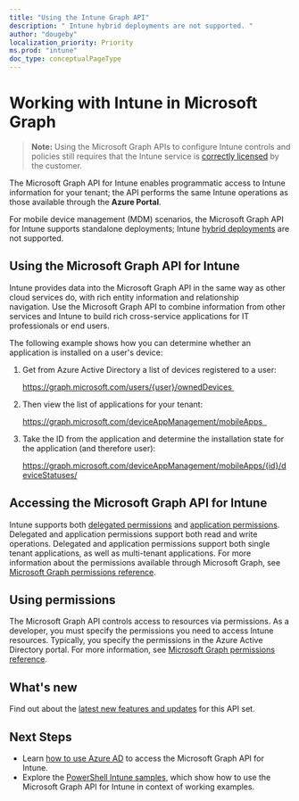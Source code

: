 ```yaml
---
title: "Using the Intune Graph API"
description: " Intune hybrid deployments are not supported. "
author: "dougeby"
localization_priority: Priority
ms.prod: "intune"
doc_type: conceptualPageType
---
```


# Working with Intune in Microsoft Graph  

> **Note:** Using the Microsoft Graph APIs to configure Intune controls and policies still requires that the Intune service is [correctly licensed](https://www.microsoft.com/cloud-platform/microsoft-intune-pricing) by the customer.

The Microsoft Graph API for Intune enables programmatic access to Intune information for your tenant; the API performs the same Intune operations as those available through the **Azure Portal**.  

For mobile device management (MDM) scenarios, the Microsoft Graph API for Intune supports standalone deployments; Intune [hybrid deployments](https://docs.microsoft.com/sccm/mdm/understand/choose-between-standalone-intune-and-hybrid-mobile-device-management) are not supported. 

## Using the Microsoft Graph API for Intune

Intune provides data into the Microsoft Graph API in the same way as other cloud services do, with rich entity information and relationship navigation. Use the Microsoft Graph API to combine information from other services and Intune to build rich cross-service applications for IT professionals or end users.     

The following example shows how you can determine whether an application is installed on a user's device: 

1. Get from Azure Active Directory a list of devices registered to a user: 

    https://graph.microsoft.com/users/{user}/ownedDevices 

2. Then view the list of applications for your tenant: 

    https://graph.microsoft.com/deviceAppManagement/mobileApps  

3. Take the ID from the application and determine the installation state for the application (and therefore user):

    https://graph.microsoft.com/deviceAppManagement/mobileApps/{id}/deviceStatuses/

## Accessing the Microsoft Graph API for Intune

Intune supports both [delegated permissions](https://docs.microsoft.com/graph/auth-v2-user) and [application permissions](https://docs.microsoft.com/graph/auth-v2-service). Delegated and application permissions support both read and write operations. Delegated and application permissions support both single tenant applications, as well as multi-tenant applications. For more information about the permissions available through Microsoft Graph, see [Microsoft Graph permissions reference](https://docs.microsoft.com/graph/permissions-reference).

## Using permissions

The Microsoft Graph API controls access to resources via permissions. As a developer, you must specify the permissions you need to access Intune resources. Typically, you specify the permissions in the Azure Active Directory portal. For more information, see [Microsoft Graph permissions reference](https://docs.microsoft.com/graph/permissions-reference).

## What's new
Find out about the [latest new features and updates](/graph/whats-new-overview) for this API set.

## Next Steps

- Learn [how to use Azure AD](https://docs.microsoft.com/intune/intune-graph-apis) to access the Microsoft Graph API for Intune.  
- Explore the [PowerShell Intune samples](https://github.com/microsoftgraph/powershell-intune-samples), which show how to use the Microsoft Graph API for Intune in context of working examples.






